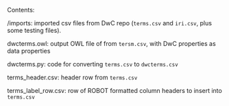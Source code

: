 Contents:

/imports: imported csv files from DwC repo (`terms.csv` and `iri.csv`, plus some testing files).

dwcterms.owl: output OWL file of from `tersm.csv`, with DwC properties as data properties

dwcterms.py: code for converting `terms.csv` to `dwcterms.csv`

terms_header.csv: header row from `terms.csv`

terms_label_row.csv: row of ROBOT formatted column headers to insert into `terms.csv`
